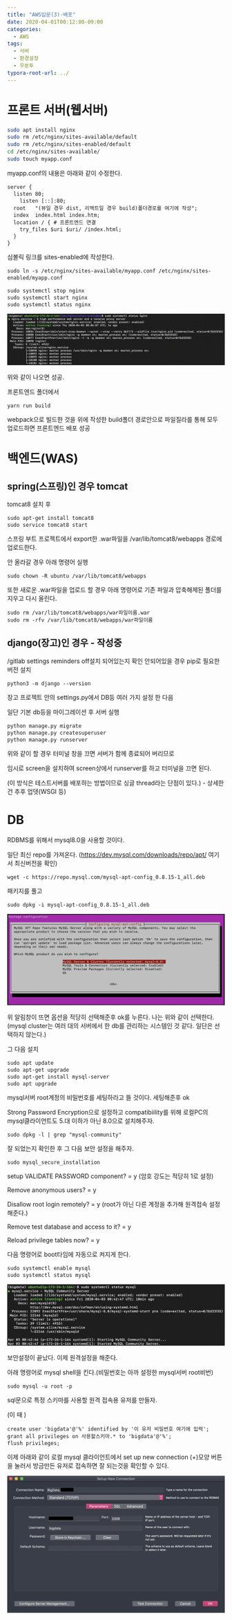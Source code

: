 ```yaml
---
title: "AWS입문(3)-배포"
date: 2020-04-01T00:12:00-09:00
categories:
  - AWS
tags:
  - 서버
  - 환경설정
  - 우분투
typora-root-url: ../
---
```


# 프론트 서버(웹서버)

```bash
sudo apt install nginx
sudo rm /etc/nginx/sites-available/default
sudo rm /etc/nginx/sites-enabled/default
cd /etc/nginx/sites-available/
sudo touch myapp.conf
```

myapp.conf의 내용은 아래와 같이 수정한다.

```
server {
  listen 80;
	listen [::]:80;
  root   "(뷰일 경우 dist, 리액트일 경우 build)폴더경로를 여기에 작성";
  index  index.html index.htm;
  location / { # 프론트엔드 연결
    try_files $uri $uri/ /index.html;
  }
}
```

심볼릭 링크를 sites-enabled에 작성한다.

```shell
sudo ln -s /etc/nginx/sites-available/myapp.conf /etc/nginx/sites-enabled/myapp.conf
```

```shell
sudo systemctl stop nginx
sudo systemctl start nginx
sudo systemctl status nginx
```

![1](/assets/images/2020-04-02-AWS(3)/1.png)

위와 같이 나오면 성공.

프론트엔드 폴더에서

```
yarn run build
```

webpack으로 빌드한 것을 위에 작성한 build폴더 경로안으로 파일질라를 통해 모두 업로드하면 프론트엔드 배포 성공

# 백엔드(WAS)

## spring(스프링)인 경우 tomcat

tomcat8 설치 후

```shell
sudo apt-get install tomcat8
sudo service tomcat8 start
```

스프링 부트 프로젝트에서 export한 .war파일을 /var/lib/tomcat8/webapps 경로에 업로드한다.

안 올라갈 경우 아래 명령어 실행 

```shell
sudo chown -R ubuntu /var/lib/tomcat8/webapps
```

또한 새로운 .war파일을 업로드 할 경우 아래 명령어로 기존 파일과 압축해제된 폴더를 지우고 다시 올린다.

```shell
sudo rm /var/lib/tomcat8/webapps/war파일이름.war
sudo rm -rfv /var/lib/tomcat8/webapps/war파일이름
```

## django(장고)인 경우 - 작성중

/gitlab settings reminders off설치 되어있는지 확인 안되어있을 경우 pip로 필요한 버전 설치

```shell
python3 -m django --version
```

장고 프로젝트 안의 settings.py에서 DB등 여러 가지 설정 한 다음

일단 기본 db등을 마이그레이션 후 서버 실행

```
python manage.py migrate
python manage.py createsuperuser
python manage.py runserver
```

위와 같이 할 경우 터미널 창을 끄면 서버가 함께 종료되어 버리므로 

임시로 screen을 설치하여 screen상에서 runserver를 하고 터미널을 끄면 된다.

(이 방식은 테스트서버를 배포하는 방법이므로 싱글 thread라는 단점이 있다.) - 상세한건 추후 업뎃(WSGI 등)

# DB

RDBMS를 위해서 mysql8.0을 사용할 것이다.

일단 최신 repo를 가져온다. (https://dev.mysql.com/downloads/repo/apt/ 여기서 최신버전을 확인)

```shell
wget -c https://repo.mysql.com/mysql-apt-config_0.8.15-1_all.deb
```

패키지를 풀고

```shell
sudo dpkg -i mysql-apt-config_0.8.15-1_all.deb
```

![스크린샷 2020-04-03 오전 9.32.51](/assets/images/2020-04-02-AWS(3)/2.png)

위 알림창이 뜨면 옵션을 적당히 선택해준후 ok를 누른다. 나는 위와 같이 선택한다.(mysql cluster는 여러 대의 서버에서 한 db를 관리하는 시스템인 것 같다. 일단은 선택하지 않는다.)

그 다음 설치

```shell
sudo apt update
sudo apt-get upgrade
sudo apt-get install mysql-server
sudo apt upgrade
```

mysql서버 root계정의 비밀번호를 세팅하라고 뜰 것이다. 세팅해준후 ok

Strong Password  Encryption으로 설정하고 compatibiility를 위해 로컬PC의 mysql클라이언트도 5.대 이하가 아닌 8.0으로 설치해주자.

```shell
sudo dpkg -l | grep "mysql-community"
```

잘 되었는지 확인한 후 그 다음 보안 설정을 해주자.

```shell
sudo mysql_secure_installation
```

setup VALIDATE PASSWORD component? = y (암호 강도는 적당히 1로 설정)

Remove anonymous users? = y

Disallow root login remotely? = y (root가 아닌 다른 계정을 추가해 원격접속 설정 해준다.)

Remove test database and access to it? = y

Reload privilege tables now? = y

다음 명령어로 boot타임에 자동으로 켜지게 한다.

```shell
sudo systemctl enable mysql
sudo systemctl status mysql
```

![스크린샷 2020-04-03 오전 9.53.43](/assets/images/2020-04-02-AWS(3)/3.png)

보안설정이 끝났다. 이제 원격설정을 해준다.

아래 명령어로 mysql shell을 킨다.(비밀번호는 아까 설정한 mysql서버 root비번)

```shell
sudo mysql -u root -p
```

sql문으로 특정 스키마를 사용할 원격 접속용 유저를 만들자.

(이 때 )

```mysql
create user 'bigdata'@'%' identified by '이 유저 비밀번호 여기에 입력';
grant all privileges on 사용할스키마.* to 'bigdata'@'%';
flush privileges;
```

이제 아래와 같이 로컬 mysql 클라이언트에서 set up new connection (+)모양 버튼을 눌러서 방금만든 유저로 접속하면 잘 되는것을 확인할 수 있다.

![5](/assets/images/2020-04-02-AWS(3)/5.png)